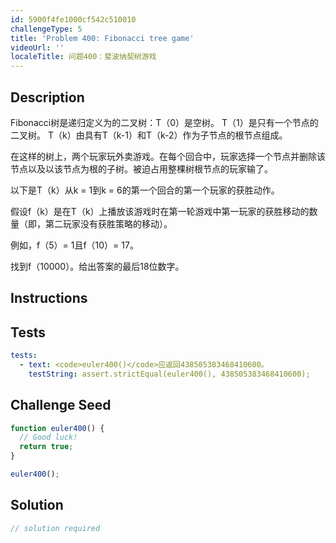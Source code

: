```yaml
---
id: 5900f4fe1000cf542c510010
challengeType: 5
title: 'Problem 400: Fibonacci tree game'
videoUrl: ''
localeTitle: 问题400：斐波纳契树游戏
---
```


## Description
<section id="description"> Fibonacci树是递归定义为的二叉树：T（0）是空树。 T（1）是只有一个节点的二叉树。 T（k）由具有T（k-1）和T（k-2）作为子节点的根节点组成。 <p>在这样的树上，两个玩家玩外卖游戏。在每个回合中，玩家选择一个节点并删除该节点以及以该节点为根的子树。被迫占用整棵树根节点的玩家输了。 </p><p>以下是T（k）从k = 1到k = 6的第一个回合的第一个玩家的获胜动作。 </p><p>假设f（k）是在T（k）上播放该游戏时在第一轮游戏中第一玩家的获胜移动的数量（即，第二玩家没有获胜策略的移动）。 </p><p>例如，f（5）= 1且f（10）= 17。 </p><p>找到f（10000）。给出答案的最后18位数字。 </p></section>

## Instructions
<section id="instructions">
</section>

## Tests
<section id='tests'>

```yml
tests:
  - text: <code>euler400()</code>应返回438505383468410600。
    testString: assert.strictEqual(euler400(), 438505383468410600);

```

</section>

## Challenge Seed
<section id='challengeSeed'>

<div id='js-seed'>

```js
function euler400() {
  // Good luck!
  return true;
}

euler400();

```

</div>



</section>

## Solution
<section id='solution'>

```js
// solution required
```
</section>
